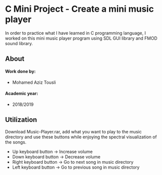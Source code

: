 # C Mini Project - Create a mini music player
<p> In order to practice what I have learned in C programming language, I worked on this mini music player program using SDL GUI library and FMOD sound library. </p>
<h2> About </h2>
<h4> Work done by: </h4>
<ul>
<li>  Mohamed Aziz Tousli </li>
</ul>
<h4> Academic year: </h4>
<ul>
<li>  2018/2019 </li>
</ul>
<h2> Utilization </h2>
<p> Download Music-Player.rar, add what you want to play to the music directory and use these buttons while enjoying the spectral visualization of the songs. </p>
<ul>
<li> Up keyboard button -> Increase volume </li>
<li> Down keyboard button -> Decrease volume </li>
<li> Right keyboard button -> Go to next song in music directory </li>
<li> Left keyboard button -> Go to previous song in music directory </li>
</ul>

